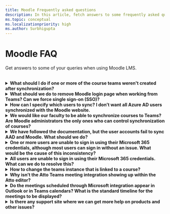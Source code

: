```yaml
---
title: Moodle Frequently asked questions
description: In this article, fetch answers to some frequently asked questions while using the Moodle LMS. 
ms.topic: conceptual
ms.localizationpriority: high
ms.author: Surbhigupta
---
```


# Moodle FAQ

Get answers to some of your queries when using Moodle LMS.<br>

<br>

<details>

<summary><b>What should I do if one or more of the course teams weren't created after synchronization?</b></summary>

Each Moodle course must have at least one faculty and one student matched to a Microsoft 365 AAD UPN account. The team can't be created, if the synchronization doesn't find a match.

Each team course instance must have an owner, and the synchronization sets the faculty as the owner, with assumption that the faculty has Teams license.

<br>

</details>

<details>

<summary><b>What should we do to remove Moodle login page when working from Teams? Can we force single sign-on (SSO)?</b></summary>

The users have multiple sign in options from the Moodle login page.

* To sign in exclusively using Microsoft 365 credentials, enable the **Force redirect** configuration settings for the **auth_oidc plugin**. If the service is enabled, user can see the Microsoft sign in page.
* To sign in manually to the Moodle portal see [Moodle](https://moodle.org/login/index.php).

<br>

</details>

<details>

<summary><b>How can I specify which users to sync? I don’t want all Azure AD users synchronized with the Moodle website. </b></summary>

Use the **User Creation Restriction** option to specify the users by synchronizing the configuration options of the **local_o365** plugin. The dropdown menu to the left of the **filter** offers options such as Country, Company Name, and Language.

> [!TIP]
> Create a dynamic Microsoft 365 group to enable the **filter** option with multiple profile properties.

The following image shows user creation restrictions options:

:::image type="content" source="../assets/images/MoodleInstructions/faq-2.png" alt-text="The screenshot is an examples that shows the user creation restriction options.":::

:::image type="content" source="../assets/images/MoodleInstructions/faq-3.png" alt-text="The screenshot is an examples that shows the user creation restriction options by selecting Azure AD.":::

<br>

</details>

<details>

<summary><b>We would like our faculty to be able to synchronize courses to Teams? Are Moodle administrators the only ones who can control synchronization of courses?</b></summary>

By default only Moodle administrators can configure synchronization. The team owner can control if a course is synchronized to Teams and **Allow configure course sync in course** is enabled. In this case, the team owner is the faculty. The block displays the configuration option to individuals with the appropriate owner permissions.

<!-- For more information, see Microsoft 365 block within the Moodle course interface. -->

The following image shows the option **Allow configure course sync in course**:

:::image type="content" source="../assets/images/MoodleInstructions/faq-4.png" alt-text="Screenshot shows allow configure course sync in course.":::

The following image shows synchronization of courses:

:::image type="content" source="../assets/images/MoodleInstructions/faq-5.png" alt-text="The screenshot is an examples that shows the synchronization of courses.":::

<br>

</details>

<details>

<summary><b>We have followed the documentation, but the user accounts fail to sync AAD and Moodle. What should we do?</b></summary>

The issue can be resolved before users perform the **Delta token clean up** as a final troubleshooting step.

The following table provides the actions and dependencies to be performed and checked:

| Dependency | Action | Reference|
|-------|------------|----------|
| Stable version| Verify that the version of Moodle is listed as a **stable**.| For more information, see [Version support](https://docs.moodle.org/dev/Releases#Version_support).|
|Permissions| Verify that the Azure application has the necessary permissions to run the synchronization.| For more information, see [Microsoft permissions](https://docs.moodle.org/311/en/Microsoft_365#Permissions).|
| Full sync| Verify that **Perform a full sync each run** is enabled, and review the **Task Logs** for **Sync users with Azure AD**.| For more information, see [Enable full sync](https://docs.moodle.org/311/en/local_o365)</br>For more information, see [Check task logs](https://docs.moodle.org/311/en/local_o365#Sync_users_with_Azure_AD). |
|Token refresh|Clean the **User sync delta token** in the local_o365 plugin.| For more information, see, [Token refresh](https://docs.moodle.org/38/en/Office365).|
<!-- |Token refresh|Clean the **User sync delta token** in the local_o365 plugin| {moodle_url}\local_o365\acp.php?Mode=maintenance_cleandeltatoken| -->
<br>

</details>

<details>

<summary><b>One or more users are unable to sign in using their Microsoft 365 credentials, although most users can sign in without an issue. What would be the cause of this inconsistency?</b></summary>

The reason for inconsistencies with users being able unable to sign using their Microsoft 365 credentials can be related to the user mapping operation during synchronization. To resolve the issue, perform the following steps:

* Check if the Moodle user authentication type is **OpenID**.
* Check if the Moodle **User Name** matches the AAD username.
* Clean up the **Token Issue** and retry.
* Check if the users have **Permissions** to access the Azure application.

<br>

</details>

<details>

<summary><b>All users are unable to sign in using their Microsoft 365 credentials. What can we do to resolve this?</b></summary>

Users who were unable to sign in at the start need to report the issue and verify that the application **Client secret** hasn't expired.

The following image shows the error message received when user sign using their Microsoft 365 credentials:

:::image type="content" source="../assets/images/MoodleInstructions/faq-6.png" alt-text="The screenshot is an examples that shows the report issue.":::

The following image shows the error in Azure portal:

:::image type="content" source="../assets/images/MoodleInstructions/faq-7.png" alt-text="The screenshot is an examples that shows the error in Azure portal.":::

If the **Client secret** has expired, then user needs to generate a new **Client secret**, and update the configuration found on page. Users can sign in again after the **Client secret** has been updated, which can take up to 24 hours to re-provision.

<br>

</details>

<details>

<summary><b>How to change the teams instance that is linked to a course?</b></summary>

Administrators can change the teams instance associated with a course through the **Manage Teams Connections** page. Select **Connect** next to the course to be changed and select teams instance. If you use course reset to archive a team, you can link it back to the previous team.

The following image shows the teams instance:

:::image type="content" source="../assets/images/MoodleInstructions/faq-8.png" alt-text="The screenshot is an examples that shows the teams instance.":::

<br>

</details>

<details>

<summary><b>Why isn’t the Atto Teams meeting integration showing up within the Atto editor?</b></summary>

The user can face Atto Teams meeting issue if the icon reference is missing in the **Toolbar config**, which displays the Teams icon within the Atto editor. User needs to add Teams meeting icon to the right of the links icon using the following steps:

* Install the plugin.
* Update **Toolbar config** with **teams meeting**.

The following images show Toolbar icon after Toolbar configuration adjustment:

:::image type="content" source="../assets/images/MoodleInstructions/faq-9.png" alt-text="The screenshot is an examples that shows the tool bar.":::

:::image type="content" source="../assets/images/MoodleInstructions/faq-10.png" alt-text="The screenshot is an examples that shows the links icon.":::

For more information on editing Atto toolbar, see:

* [Atto editor-ModdleDocs](https://docs.moodle.org/311/en/Atto_editor)
* [Atto editor-Icon mapping](https://docs.moodle.org/311/en/Atto_editor#:~:text=in%20the%20editor.-,Atto%20editor%20toolbar,-Atto%20Row%201)
<br>

</details>

<details>

<summary><b>Do the meetings scheduled through Microsoft integration appear in Outlook or in Teams calendars? What is the standard timeline for the meetings to be displayed?</b></summary>

The meetings scheduled through the app don't appear in the scheduler’s Outlook or Teams calendar as they're similar to Channel Meetings. All the members in the course channel can attend the meeting directly from the embedded channel link. For more information, see [Channel meetings](https://www.knowledgewave.com/blog/benefits-of-channel-meetings-in-microsoft-teams).

However, you can access the invite and manually add participant names to the **Required** or **Optional** fields of the meeting invitation to display the remote meeting on their calendars. The standard timelines are based on the date the user specifies when the meeting is created. For more information, see [Limits and specifications for Teams](/microsoftteams/limits-specifications-teams).

<br>

</details>

<details>

<summary><b>Is there any support site where we can get more help on products and other issues?</b></summary>

For support and help on the product and services issues or developer community help see, [Support and Feedback](/microsoftteams/platform/feedback).
